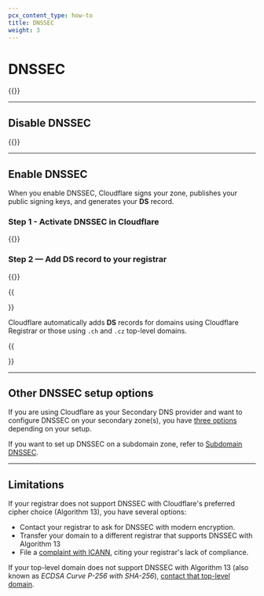 ```yaml
---
pcx_content_type: how-to
title: DNSSEC
weight: 3
---
```


# DNSSEC

{{<render file="_dnssec-definition.md">}}

---

## Disable DNSSEC

{{<render file="_disable_dnssec.md">}}

---

## Enable DNSSEC

When you enable DNSSEC, Cloudflare signs your zone, publishes your public signing keys, and generates your **DS** record.

### Step 1 - Activate DNSSEC in Cloudflare

{{<render file="_dnssec-cloudflare-steps.md">}}

### Step 2 — Add DS record to your registrar

{{<render file="_dnssec-registrar-steps.md">}}

{{<Aside type="note" header="Note:">}}

Cloudflare automatically adds **DS** records for domains using Cloudflare Registrar or those using `.ch` and `.cz` top-level domains.

{{</Aside>}}

---

## Other DNSSEC setup options

If you are using Cloudflare as your Secondary DNS provider and want to configure DNSSEC on your secondary zone(s), you have [three options](/dns/zone-setups/zone-transfers/cloudflare-as-secondary/setup/#dnssec) depending on your setup.

If you want to set up DNSSEC on a subdomain zone, refer to [Subdomain DNSSEC](/dns/zone-setups/subdomain-setup/dnssec/).

---

## Limitations

If your registrar does not support DNSSEC with Cloudflare's preferred cipher choice (Algorithm 13), you have several options:

- Contact your registrar to ask for DNSSEC with modern encryption.
- Transfer your domain to a different registrar that supports DNSSEC with Algorithm 13
- File a [complaint with ICANN](https://forms.icann.org/en/resources/compliance/complaints/registrars/standards-complaint-form), citing your registrar's lack of compliance.

If your top-level domain does not support DNSSEC with Algorithm 13 (also known as *ECDSA Curve P-256 with SHA-256*), [contact that top-level domain](https://www.iana.org/domains/root/db).

